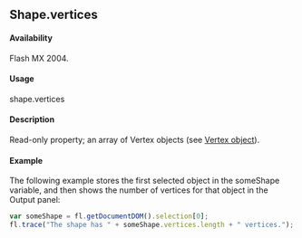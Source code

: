 ## Shape.vertices

#### Availability

Flash MX 2004.

#### Usage

shape.vertices

#### Description

Read-only property; an array of Vertex objects (see [Vertex object](../Vertex_object/vertex_summary.md)).

#### Example

The following example stores the first selected object in the someShape variable, and then shows the number of vertices for that object in the Output panel:

```javascript
var someShape = fl.getDocumentDOM().selection[0];
fl.trace("The shape has " + someShape.vertices.length + " vertices.");

```